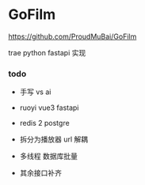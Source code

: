 # GoFilm
https://github.com/ProudMuBai/GoFilm

trae python fastapi 实现 

### todo
- 手写 vs ai
- ruoyi vue3 fastapi

- redis 2 postgre
- 拆分为播放器 url 解耦
- 多线程 数据库批量
- 其余接口补齐
